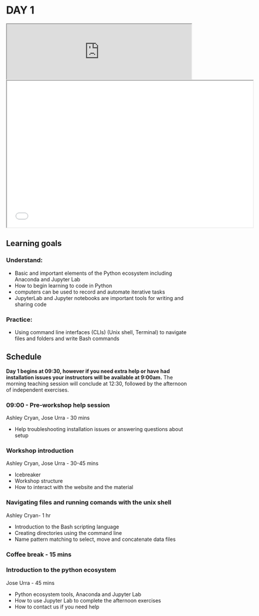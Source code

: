 # DAY 1
<iframe style="width:100%"src="https://www.w3schools.com" title="W3Schools Free Online Web Tutorials"></iframe>


<iframe src="../../../../slides/slides_introduction.html" width="672" height="400px">
</iframe>

## Learning goals
### Understand: 
- Basic and important elements of the Python ecosystem including Anaconda and Jupyter Lab
- How to begin learning to code in Python
- computers can be used to record and automate iterative tasks
- JupyterLab and Jupyter notebooks are important tools for writing and sharing code

### Practice:
- Using command line interfaces (CLIs) (Unix shell, Terminal) to navigate files and folders and write Bash commands

## Schedule
**Day 1 begins at 09:30, however if you need extra help or have had installation issues your instructors will be available at 9:00am.** The morning teaching session will conclude at 12:30, followed by the afternoon of independent exercises.

### 09:00 - Pre-workshop help session
Ashley Cryan, Jose Urra - 30 mins
- Help troubleshooting installation issues or answering questions about setup

### Workshop introduction
Ashley Cryan, Jose Urra - 30-45 mins
- Icebreaker
- Workshop structure 
- How to interact with the website and the material

### Navigating files and running comands with the unix shell
Ashley Cryan- 1 hr
- Introduction to the Bash scripting language
- Creating directories using the command line
- Name pattern matching to select, move and concatenate data files

### Coffee break - 15 mins

### Introduction to the python ecosystem
Jose Urra - 45 mins
- Python ecosystem tools, Anaconda and Jupyter Lab
- How to use Jupyter Lab to complete the afternoon exercises
- How to contact us if you need help
